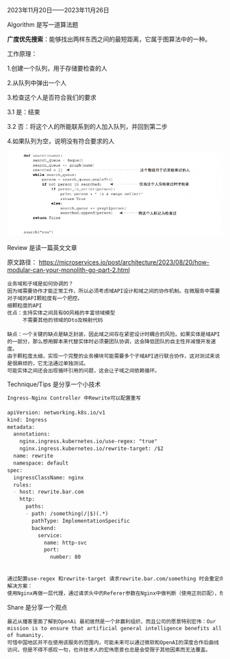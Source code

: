 2023年11月20日——2023年11月26日

Algorithm 是写一道算法题

**广度优先搜索**：能够找出两样东西之间的最短距离，它属于图算法中的一种。

工作原理：

1.创建一个队列，用于存储要检查的人

2.从队列中弹出一个人

3.检查这个人是否符合我们的要求

  3.1 是：结束

  3.2 否：将这个人的所能联系到的人加入队列，并回到第二步

4.如果队列为空，说明没有符合要求的人

![image-20231218151721481](https://raw.githubusercontent.com/AnAnonymousFriend/images/main/image-20231218151721481.png)





Review 是读一篇英文文章

原文路径： https://microservices.io/post/architecture/2023/08/20/how-modular-can-your-monolith-go-part-2.html

```
业务域和子域是如何协调的？
因为域需要协作才能正常工作，所以必须考虑域API设计和域之间的协作机制。在微服务中需要对子域的API颗粒度有一个把控。
细颗粒度的API
优点：支持实体之间具有OO风格的丰富领域模型
     不需要其他的领域的Dto及映射代码
     
缺点：一个关键的缺点是缺乏封装，因此域之间存在紧密设计时耦合的风险。如果实体是域API的一部分，那么想用脚本来代替实体时必须要团队协调，这会降低团队的自主性并减慢开发速度。
由于颗粒度太细，实现一个完整的业务模块可能需要多个子域API进行联合协作，这对测试来说是很麻烦的，它无法通过单独测试。
可能实体之间还会出现循环引用的问题，这会让子域之间依赖循环。
```



Technique/Tips 是分享一个小技术

```markdown
Ingress-Nginx Controller 中Rewrite可以配置重写

apiVersion: networking.k8s.io/v1
kind: Ingress
metadata:
  annotations:
    nginx.ingress.kubernetes.io/use-regex: "true"
    nginx.ingress.kubernetes.io/rewrite-target: /$2
  name: rewrite
  namespace: default
spec:
  ingressClassName: nginx
  rules:
  - host: rewrite.bar.com
    http:
      paths:
      - path: /something(/|$)(.*)
        pathType: ImplementationSpecific
        backend:
          service:
            name: http-svc
            port: 
              number: 80
              
              
通过配置use-regex 和rewrite-target 请求rewrite.bar.com/something 时会重定向到rewrite.bar.com，可以通过这种方式配置ingress来控制服务路由。但是要注意一定，如果是前端项目，JS读取文件不能写相对路径，因为它不会读取 http://rewrite.bar.com/something 而是直接读取http://rewrite.bar.com，那么JS文件读取就会变成 http://rewrite.bar.com/demo.js，这样无法定位到某个服务造成JS文件缺失。
解决方案：
使用Nginx再做一层代理，通过请求头中的Referer参数在Nginx中做判断（使用正则匹配），然后转发给集群的ingress端口，在转发时可以自己拼接请求路由，从而正确进行路由分发
```



Share 是分享一个观点

```
最近从播客里面了解到OpenAi 最初居然是一个非赢利组织，而且公司的愿景特别宏伟：Our mission is to ensure that artificial general intelligence benefits all of humanity.
可惜中国地区并不在使用该服务的范围内，可能未来可以通过微软和OpenAI的深度合作后曲线访问，但是不得不感叹一句，也许技术人的宏伟愿景也总是会受限于其他因素而无法覆盖。
```

